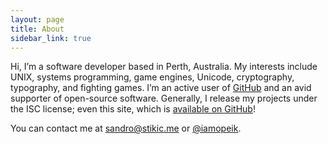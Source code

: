 ```yaml
---
layout: page
title: About
sidebar_link: true
---
```

Hi, I’m a software developer based in Perth, Australia. My interests include
UNIX, systems programming, game engines, Unicode, cryptography, typography, and
fighting games. I’m an active user of [GitHub](https://github.com/opeik) and an
avid supporter of open-source software. Generally, I release my projects under
the ISC license; even this site, which is
[available on GitHub](https://github.com/opeik/stikic.me)!

You can contact me at [sandro@stikic.me](mailto:sandro@stikic.me) or
[@iamopeik](https://twitter.com/iamopeik).
